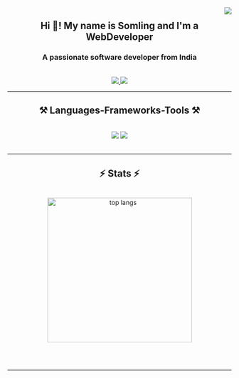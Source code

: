 <img align="right" src="https://visitor-badge.laobi.icu/badge?page_id=AbhishekKusabi.AbhishekKusabi" />

<h2 align="center">Hi 👋! My name is Somling and I'm a WebDeveloper</h2>

<h3 align="center">A passionate software developer from India </h3>

<br/>

 <!-- Social Buttons  -->
<div align="center"> 
  <a href="mailto:kusabiabhishek@gmail.com" target ="_blank">
    <img src="https://img.icons8.com/?size=50&id=P7UIlhbpWzZm&format=png&color=000000?" target ="_blank" />
  </a>
  <a href="https://www.linkedin.com/in/abhishek-kusabi-364853241" target="_blank">
    <img src="https://img.icons8.com/?size=50&id=xuvGCOXi8Wyg&format=png&color=000000?" target="_blank" />
  </a>
</div>

 <hr/>
 
<h2 align="center">⚒️ Languages-Frameworks-Tools ⚒️</h2>
<br/>
<div align="center">
    <img src="https://skillicons.dev/icons?i=react,bootstrap,html,css,vscode" />
    <img src="https://skillicons.dev/icons?i=nodejs,python,javascript,express,mongodb,c,java" /><br>
</div>

<br/>
<hr/>


<h2 align="center">⚡ Stats ⚡</h2>
<br>
<div align=center>
  <img width=325 align="center" src="https://github-readme-stats.vercel.app/api/top-langs/?username=AbhishekKusabi&hide=HTML&langs_count=8&layout=compact&theme=react&border_radius=10&size_weight=0.5&count_weight=0.5&exclude_repo=github-readme-stats" alt="top langs" />
</div>

<br/><br/>

<hr/>
<br/>
